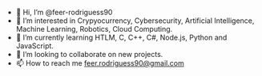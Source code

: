 - 👋 Hi, I’m @feer-rodriguess90
- 👀 I’m interested in Crypyocurrency, Cybersecurity, Artificial Intelligence, Machine Learning, Robotics, Cloud Computing.
- 🌱 I’m currently learning HTLM, C, C++, C#, Node.js, Python and JavaScript. 
- 💞️ I’m looking to collaborate on new projects.
- 📫 How to reach me feer.rodriguess90@gmail.com

<!---
feer-rodriguess90/feer-rodriguess90 is a ✨ special ✨ repository because its `README.md` (this file) appears on your GitHub profile.
You can click the Preview link to take a look at your changes.
--->
